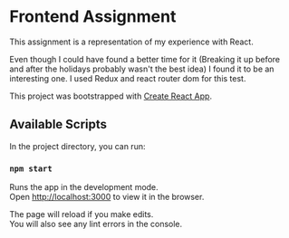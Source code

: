 # Frontend Assignment

This assignment is a representation of my experience with React.

Even though I could have found a better time for it (Breaking it up before and after the holidays probably wasn't the best idea) I found it to be an interesting one. I used Redux and react router dom for this test.

This project was bootstrapped with [Create React App](https://github.com/facebook/create-react-app).

## Available Scripts

In the project directory, you can run:

### `npm start`

Runs the app in the development mode.<br>
Open [http://localhost:3000](http://localhost:3000) to view it in the browser.

The page will reload if you make edits.<br>
You will also see any lint errors in the console.